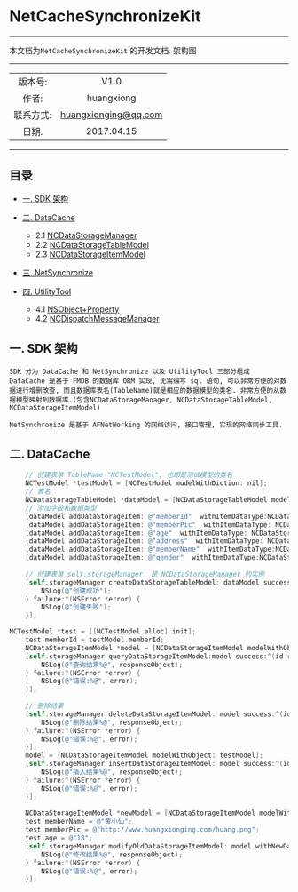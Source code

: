 # NetCacheSynchronizeKit
-----
本文档为`NetCacheSynchronizeKit` 的开发文档. 架构图


************
|      		|  				  		|
| :-------:	|:--------------------:	|
| 版本号:	  | V1.0					| 
| 作者:	   | huangxiong			|
| 联系方式:	  | huangxionging@qq.com	|
| 日期:	   |  2017.04.15			 |	


*************
## <a name="index"/>目录
* [一. SDK 架构](#Structure)

* [二. DataCache](#DataCache)
	* 2.1 [NCDataStorageManager](#NCDataStorageManager)
	* 2.2 [NCDataStorageTableModel](#NCDataStorageTableModel)
	* 2.3 [NCDataStorageItemModel](#NCDataStorageItemModel)
* [三. NetSynchronize](#NetSynchronize)
* [四. UtilityTool](#UtilityTool)
	* 4.1 [NSObject+Property](#Property)
	* 4.2 [NCDispatchMessageManager](#NCDispatchMessageManager)

## <a name="Structure"/> 一. SDK 架构
 	SDK 分为 DataCache 和 NetSynchronize 以及 UtilityTool 三部分组成
 	DataCache 是基于 FMDB 的数据库 ORM 实现, 无需编写 sql 语句, 可以非常方便的对数据进行增删改查, 而且数据库表名(TableName)就是相应的数据模型的类名. 非常方便的从数据模型映射到数据库.(包含NCDataStorageManager, NCDataStorageTableModel, NCDataStorageItemModel)
 		
 	NetSynchronize 是基于 AFNetWorking 的网络访问, 接口管理, 实现的网络同步工具.


## <a name="DataCache"/>二. DataCache
```Objective-c
	// 创建表单 TableName "NCTestModel", 也即是测试模型的类名
	NCTestModel *testModel = [NCTestModel modelWithDiction: nil];
	// 表名
	NCDataStorageTableModel *dataModel = [NCDataStorageTableModel modelWithDataStorageTableName: @"NCTestModel"];
	// 添加字段和数据类型
	[dataModel addDataStorageItem: @"memberId"  withItemDataType:NCDataStorageDataTypeText itemRestraintType:NCDataStorageRestraintTypeUnique];
	[dataModel addDataStorageItem: @"memberPic"  withItemDataType: NCDataStorageDataTypeText];
	[dataModel addDataStorageItem: @"age"  withItemDataType: NCDataStorageDataTypeText];
	[dataModel addDataStorageItem: @"address"  withItemDataType: NCDataStorageDataTypeText];
	[dataModel addDataStorageItem: @"memberName"  withItemDataType:NCDataStorageDataTypeText itemRestraintType:NCDataStorageRestraintTypeUnique];
	[dataModel addDataStorageItem: @"gender"  withItemDataType:NCDataStorageDataTypeText itemRestraintType:NCDataStorageRestraintTypeUniqueAndNotNull];
	
	// 创建表单 self.storageManager  是 NCDataStorageManager 的实例
	[self.storageManager createDataStorageTableModel: dataModel success:^(id responseObject) {
		NSLog(@"创建成功");
	} failure:^(NSError *error) {
		NSLog(@"创建失败");
	}];
```

```Objective-c
NCTestModel *test = [[NCTestModel alloc] init];
    test.memberId = testModel.memberId;
    NCDataStorageItemModel *model = [NCDataStorageItemModel modelWithObject: test];
    [self.storageManager queryDataStorageItemModel:model success:^(id responseObject) {
        NSLog(@"查询结果%@", responseObject);
    } failure:^(NSError *error) {
        NSLog(@"错误:%@", error);
    }];
    
    // 删除结果
    [self.storageManager deleteDataStorageItemModel: model success:^(id responseObject) {
        NSLog(@"删除结果%@", responseObject);
    } failure:^(NSError *error) {
        NSLog(@"错误:%@", error);
    }];
    model = [NCDataStorageItemModel modelWithObject: testModel];
    [self.storageManager insertDataStorageItemModel: model success:^(id responseObject) {
        NSLog(@"插入结果%@", responseObject);
    } failure:^(NSError *error) {
        NSLog(@"错误:%@", error);
    }];
    
    NCDataStorageItemModel *newModel = [NCDataStorageItemModel modelWithObject: test];
    test.memberName = @"黄小仙";
    test.memberPic = @"http://www.huangxionging.com/huang.png";
    test.age = @"18";
    [self.storageManager modifyOldDataStorageItemModel: model withNewDataStorageItemModel: newModel success:^(id responseObject) {
        NSLog(@"修改结果%@", responseObject);
    } failure:^(NSError *error) {
        NSLog(@"错误:%@", error);
    }];


```
